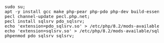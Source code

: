 <pre>
sudo su; 
apt -y install gcc make php-pear php-pdo php-dev build-essential unixodbc-dev;
pecl channel-update pecl.php.net; 
pecl install sqlsrv pdo_sqlsrv; 
echo 'extension=pdo_sqlsrv.so' > /etc/php/8.2/mods-available/pdo_sqlsrv.ini; 
echo 'extension=sqlsrv.so' > /etc/php/8.2/mods-available/sqlsrv.ini; 
phpenmod pdo_sqlsrv sqlsrv;
</pre>
